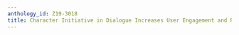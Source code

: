 ```yaml
---
anthology_id: Z19-3018
title: Character Initiative in Dialogue Increases User Engagement and Rapport
---
```

